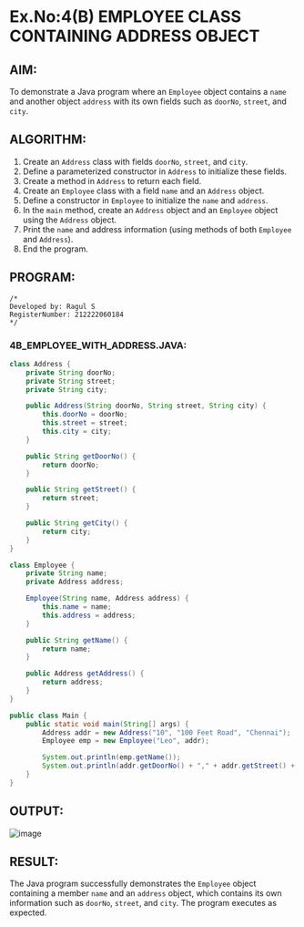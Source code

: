 # Ex.No:4(B) EMPLOYEE CLASS CONTAINING ADDRESS OBJECT

## AIM:
To demonstrate a Java program where an `Employee` object contains a `name` and another object `address` with its own fields such as `doorNo`, `street`, and `city`.

## ALGORITHM:
1. Create an `Address` class with fields `doorNo`, `street`, and `city`.
2. Define a parameterized constructor in `Address` to initialize these fields.
3. Create a method in `Address` to return each field.
4. Create an `Employee` class with a field `name` and an `Address` object.
5. Define a constructor in `Employee` to initialize the `name` and `address`.
6. In the `main` method, create an `Address` object and an `Employee` object using the `Address` object.
7. Print the `name` and address information (using methods of both `Employee` and `Address`).
8. End the program.

## PROGRAM:
```
/*
Developed by: Ragul S
RegisterNumber: 212222060184
*/
```

### 4B_EMPLOYEE_WITH_ADDRESS.JAVA:
```java
class Address {
    private String doorNo;
    private String street;
    private String city;

    public Address(String doorNo, String street, String city) {
        this.doorNo = doorNo;
        this.street = street;
        this.city = city;
    }

    public String getDoorNo() {
        return doorNo;
    }

    public String getStreet() {
        return street;
    }

    public String getCity() {
        return city;
    }
}

class Employee {
    private String name;
    private Address address;

    Employee(String name, Address address) {
        this.name = name;
        this.address = address;
    }

    public String getName() {
        return name;
    }

    public Address getAddress() {
        return address;
    }
}

public class Main {
    public static void main(String[] args) {
        Address addr = new Address("10", "100 Feet Road", "Chennai");
        Employee emp = new Employee("Leo", addr);

        System.out.println(emp.getName());
        System.out.println(addr.getDoorNo() + "," + addr.getStreet() + "," + addr.getCity());
    }
}
```

## OUTPUT:
![image](https://github.com/user-attachments/assets/5dcdf2a6-a8aa-4ae6-b401-12abe2ab0333)


## RESULT:
The Java program successfully demonstrates the `Employee` object containing a member `name` and an `address` object, which contains its own information such as `doorNo`, `street`, and `city`. The program executes as expected.
